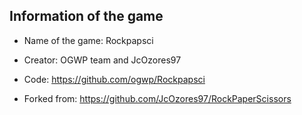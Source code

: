 ## Information of the game

* Name of the game: Rockpapsci

* Creator: OGWP team and JcOzores97

* Code: https://github.com/ogwp/Rockpapsci

* Forked from: https://github.com/JcOzores97/RockPaperScissors
